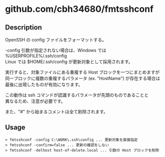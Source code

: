 # github.com/cbh34680/fmtsshconf

## Description

OpenSSH の config ファイルをフォーマットする。  
  
-config 引数が指定されない場合は、Windows では %USERPROFILE%/.ssh/config  
Linux では $HOME/.ssh/config が更新対象として採用されます。  

実行すると、対象ファイルにある重複する Host ブロックを一つにまとめますが  
同一ブロックに複数の重複するパラメータ (ex. "HostName") が存在する場合は  
最後に出現したものが有効になります。  

この動作は ssh コマンドが認識するパラメータが先頭のものであることと  
異なるため、注意が必要です。  

また、"#" から始まるコメントは全て削除されます。  


## Usage

```dos
> fmtsshconf -config C:\WORK\.ssh\config ... 更新対象を直接指定
> fmtsshconf -confirm=false ... 更新の確認をしない
> fmtsshconf -delhost host-of-delete.local ... 引数の Host ブロックを削除
```
